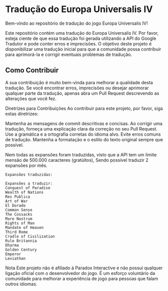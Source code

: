 # Tradução do Europa Universalis IV

Bem-vindo ao repositório de tradução do jogo Europa Universalis IV!

Este repositório contém uma tradução do Europa Universalis IV. Por favor, esteja ciente de que essa tradução foi gerada utilizando a API do Google Tradutor e pode conter erros e imprecisões. O objetivo deste projeto é disponibilizar uma tradução inicial para que a comunidade possa contribuir para aprimorá-la e corrigir eventuais problemas de tradução.

## Como Contribuir

A sua contribuição é muito bem-vinda para melhorar a qualidade desta tradução. Se você encontrar erros, imprecisões ou desejar aprimorar qualquer parte da tradução, apenas abra um Pull Request descrevendo as alterações que você fez.

Diretrizes para Contribuições
Ao contribuir para este projeto, por favor, siga estas diretrizes:

Mantenha as mensagens de commit descritivas e concisas.
Ao corrigir uma tradução, forneça uma explicação clara da correção no seu Pull Request.
Use a gramática e a ortografia corretas do idioma alvo. Evite erros comuns de tradução.
Mantenha a formatação e o estilo do texto original sempre que possível.

Nem todas as expansões foram traduzidas, visto que a API tem um limite mensão de 500.000 caracteres (gratúitos), Sendo possível traduzir 2 expansões por mês.
```
Expansões traduzidas:
```
```
Expansões a traduzir:
Conquest of Paradise
Wealth of Nations
Res Publica
Art of War
El Dorado
Common Sense
The Cossacks
Mare Nostrum
Rights of Man
Mandate of Heaven
Third Rome
Cradle of Civilization
Rule Britannia
Dharma
Golden Century
Emperor
Leviathan
```

Nota
Este projeto não é afiliado à Paradox Interactive e não possui qualquer ligação oficial com o desenvolvedor do jogo. É um esforço voluntário da comunidade para melhorar a experiência de jogo para pessoas que falam outros idiomas.
